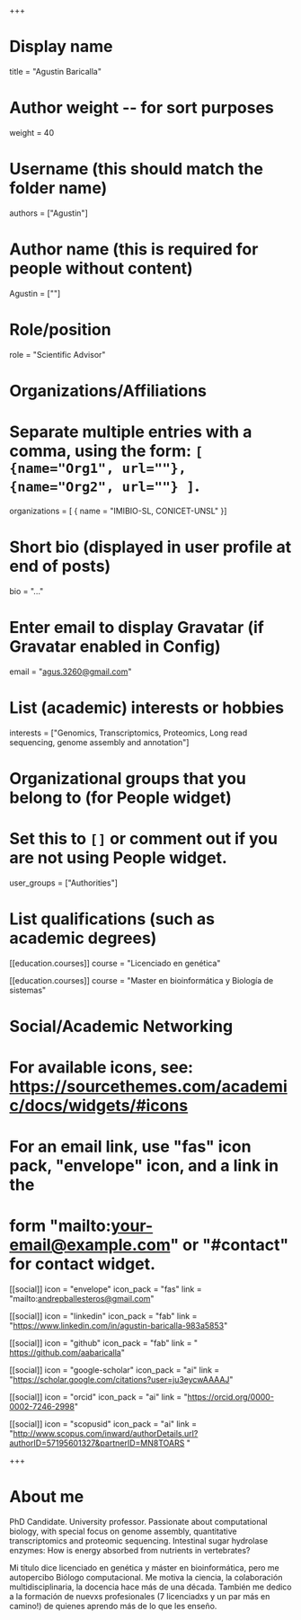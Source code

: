 +++
# Display name
title = "Agustin Baricalla"

# Author weight -- for sort purposes
weight = 40

# Username (this should match the folder name)
authors = ["Agustin"]

# Author name (this is required for people without content)
Agustin = [""]

# Role/position
role = "Scientific Advisor"

# Organizations/Affiliations
#   Separate multiple entries with a comma, using the form: `[ {name="Org1", url=""}, {name="Org2", url=""} ]`.
organizations = [ { name = "IMIBIO-SL, CONICET-UNSL" }]

# Short bio (displayed in user profile at end of posts)
bio = "..."

# Enter email to display Gravatar (if Gravatar enabled in Config)
email = "agus.3260@gmail.com"

# List (academic) interests or hobbies
interests = ["Genomics, Transcriptomics, Proteomics, Long read sequencing, genome assembly and annotation"]

# Organizational groups that you belong to (for People widget)
#   Set this to `[]` or comment out if you are not using People widget.
user_groups = ["Authorities"] 

# List qualifications (such as academic degrees)
[[education.courses]]
  course = "Licenciado en genética"
  
[[education.courses]]
  course = "Master en bioinformática y Biología de sistemas"

# Social/Academic Networking
# For available icons, see: https://sourcethemes.com/academic/docs/widgets/#icons
#   For an email link, use "fas" icon pack, "envelope" icon, and a link in the
#   form "mailto:your-email@example.com" or "#contact" for contact widget.
[[social]]
  icon = "envelope"
  icon_pack = "fas"
  link = "mailto:andrepballesteros@gmail.com"

[[social]]
  icon = "linkedin"
  icon_pack = "fab"
  link = "https://www.linkedin.com/in/agustin-baricalla-983a5853"

[[social]]
  icon = "github"
  icon_pack = "fab"
  link = " https://github.com/aabaricalla"

[[social]]
  icon = "google-scholar"
  icon_pack = "ai"
  link = "https://scholar.google.com/citations?user=ju3eycwAAAAJ"

[[social]]
  icon = "orcid"
  icon_pack = "ai"
  link = "https://orcid.org/0000-0002-7246-2998"

[[social]]
  icon = "scopusid"
  icon_pack = "ai"
  link = "http://www.scopus.com/inward/authorDetails.url?authorID=57195601327&partnerID=MN8TOARS "


+++

# About me 

PhD Candidate. University professor. Passionate about computational biology, with special focus on genome assembly, quantitative transcriptomics and proteomic sequencing. Intestinal sugar hydrolase enzymes: How is energy absorbed from nutrients in vertebrates? 

Mi título dice licenciado en genética y máster en bioinformática, pero me autopercibo Biólogo computacional. Me motiva la ciencia, la colaboración multidisciplinaria, la docencia hace más de una década. También me dedico a la formación de nuevxs profesionales (7 licenciadxs y un par más en camino!) de quienes aprendo más de lo que les enseño.
